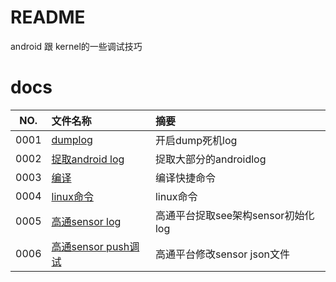 # README

android 跟 kernel的一些调试技巧

# docs

NO.|文件名称|摘要
:--:|:--|:--
0001| [dumplog](android_kernel/0001_qcom_dumplog.md) | 开启dump死机log
0002| [捉取android log](android_kernel/0002_androidlog.md) | 捉取大部分的androidlog
0003| [编译](android_kernel/0003_compile.md) | 编译快捷命令
0004| [linux命令](android_kernel/0004_linuxcommand.md) | linux命令
0005| [高通sensor log](android_kernel/0005_sensor.md) | 高通平台捉取see架构sensor初始化log
0006| [高通sensor push调试](android_kernel/0006_sensor_json.md) | 高通平台修改sensor json文件


